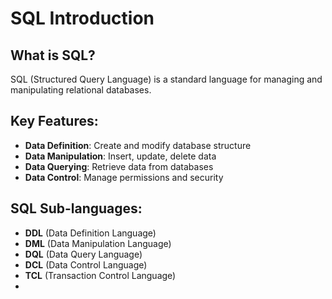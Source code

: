 # SQL Introduction

## What is SQL?
SQL (Structured Query Language) is a standard language for managing and manipulating relational databases.

## Key Features:
- **Data Definition**: Create and modify database structure
- **Data Manipulation**: Insert, update, delete data
- **Data Querying**: Retrieve data from databases
- **Data Control**: Manage permissions and security

## SQL Sub-languages:
- **DDL** (Data Definition Language)
- **DML** (Data Manipulation Language)
- **DQL** (Data Query Language)
- **DCL** (Data Control Language)
- **TCL** (Transaction Control Language)
- 